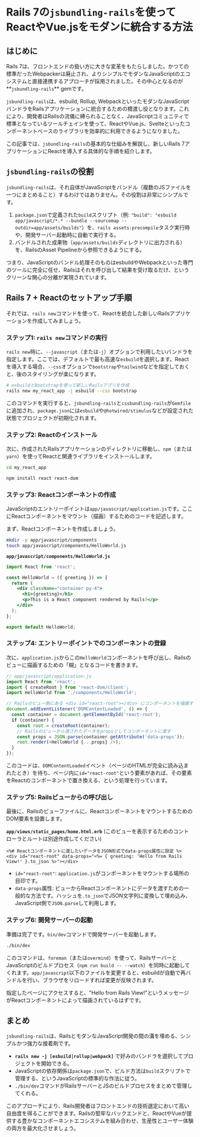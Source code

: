 # Rails 7の`jsbundling-rails`を使ってReactやVue.jsをモダンに統合する方法

## はじめに

Rails 7は、フロントエンドの扱い方に大きな変革をもたらしました。かつての標準だったWebpackerは廃止され、よりシンプルでモダンなJavaScriptのエコシステムと直接連携するアプローチが採用されました。その中心となるのが**`jsbundling-rails`** gemです。

`jsbundling-rails`は、esbuild, Rollup, WebpackといったモダンなJavaScriptバンドラをRailsアプリケーションに統合するための橋渡し役となります。これにより、開発者はRailsの流儀に縛られることなく、JavaScriptコミュニティで標準となっているツールチェインを使って、ReactやVue.js、Svelteといったコンポーネントベースのライブラリを効率的に利用できるようになりました。

この記事では、`jsbundling-rails`の基本的な仕組みを解説し、新しいRails 7アプリケーションにReactを導入する具体的な手順を紹介します。

## `jsbundling-rails`の役割

`jsbundling-rails`は、それ自体がJavaScriptをバンドル（複数のJSファイルを一つにまとめること）するわけではありません。その役割は非常にシンプルです。

1.  `package.json`で定義された`build`スクリプト（例: `"build": "esbuild app/javascript/*.* --bundle --sourcemap --outdir=app/assets/builds"`）を、`rails assets:precompile`タスク実行時や、開発サーバー起動時に自動で実行する。
2.  バンドルされた成果物（`app/assets/builds`ディレクトリに出力される）を、RailsのAsset Pipelineから参照できるようにする。

つまり、JavaScriptのバンドル処理そのものはesbuildやWebpackといった専門のツールに完全に任せ、Railsはそれを呼び出して結果を受け取るだけ、というクリーンな関心の分離が実現されています。

## Rails 7 + Reactのセットアップ手順

それでは、`rails new`コマンドを使って、Reactを統合した新しいRailsアプリケーションを作成してみましょう。

### ステップ1: `rails new`コマンドの実行

`rails new`時に、`--javascript`（または`-j`）オプションで利用したいバンドラを指定します。ここでは、デフォルトで最も高速な`esbuild`を選択します。Reactを導入する場合、`--css`オプションで`bootstrap`や`tailwind`などを指定しておくと、後のスタイリングが楽になります。

```bash
# esbuildとBootstrapを使って新しいRailsアプリを作成
rails new my_react_app -j esbuild --css bootstrap
```

このコマンドを実行すると、`jsbundling-rails`と`cssbundling-rails`が`Gemfile`に追加され、`package.json`には`esbuild`や`@hotwired/stimulus`などが設定された状態でプロジェクトが初期化されます。

### ステップ2: Reactのインストール

次に、作成されたRailsアプリケーションのディレクトリに移動し、`npm`（または`yarn`）を使ってReactと関連ライブラリをインストールします。

```bash
cd my_react_app

npm install react react-dom
```

### ステップ3: Reactコンポーネントの作成

JavaScriptのエントリーポイントは`app/javascript/application.js`です。ここにReactコンポーネントをマウント（描画）するためのコードを記述します。

まず、Reactコンポーネントを作成しましょう。

```bash
mkdir -p app/javascript/components
touch app/javascript/components/HelloWorld.js
```

**`app/javascript/components/HelloWorld.js`**
```jsx
import React from 'react';

const HelloWorld = ({ greeting }) => {
  return (
    <div className="container py-4">
      <h1>{greeting}</h1>
      <p>This is a React component rendered by Rails!</p>
    </div>
  );
};

export default HelloWorld;
```

### ステップ4: エントリーポイントでのコンポーネントの登録

次に、`application.js`からこの`HelloWorld`コンポーネントを呼び出し、Railsのビューに描画するための「糊」となるコードを書きます。

```javascript
// app/javascript/application.js
import React from 'react';
import { createRoot } from 'react-dom/client';
import HelloWorld from './components/HelloWorld';

// Railsのビュー側にある <div id="react-root"></div> にコンポーネントを描画する
document.addEventListener('DOMContentLoaded', () => {
  const container = document.getElementById('react-root');
  if (container) {
    const root = createRoot(container);
    // Railsのビューから渡されたデータをpropsとしてコンポーネントに渡す
    const props = JSON.parse(container.getAttribute('data-props'));
    root.render(<HelloWorld {...props} />);
  }
});
```

このコードは、`DOMContentLoaded`イベント（ページのHTMLが完全に読み込まれたとき）を待ち、ページ内に`id="react-root"`という要素があれば、その要素をReactのコンポーネントで置き換える、という処理を行っています。

### ステップ5: Railsビューからの呼び出し

最後に、Railsのビューファイルに、ReactコンポーネントをマウントするためのDOM要素を設置します。

**`app/views/static_pages/home.html.erb`** (このビューを表示するためのコントローラとルートは別途作成してください)
```erb
<%# Reactコンポーネントに渡したいデータをJSON形式でdata-props属性に設定 %>
<div id="react-root" data-props="<%= { greeting: 'Hello from Rails View!' }.to_json %>"></div>
```

*   `id="react-root"`: `application.js`がコンポーネントをマウントする場所の目印です。
*   `data-props`属性: ビューからReactコンポーネントにデータを渡すための一般的な方法です。ハッシュを`.to_json`でJSON文字列に変換して埋め込み、JavaScript側で`JSON.parse`して利用します。

### ステップ6: 開発サーバーの起動

準備は完了です。`bin/dev`コマンドで開発サーバーを起動します。

```bash
./bin/dev
```

このコマンドは、`foreman`（または`overmind`）を使って、RailsサーバーとJavaScriptのビルドプロセス（`npm run build -- --watch`）を同時に起動してくれます。`app/javascript`以下のファイルを変更すると、esbuildが自動で再バンドルを行い、ブラウザをリロードすれば変更が反映されます。

指定したページにアクセスすると、"Hello from Rails View!"というメッセージがReactコンポーネントによって描画されているはずです。

## まとめ

`jsbundling-rails`は、RailsとモダンなJavaScript開発の間の溝を埋める、シンプルかつ強力な接着剤です。

*   **`rails new -j [esbuild|rollup|webpack]`** で好みのバンドラを選択してプロジェクトを開始できる。
*   JavaScriptの依存関係は`package.json`で、ビルド方法は`build`スクリプトで管理する、というJavaScriptの標準的な作法に従う。
*   `./bin/dev`コマンドがRailsサーバーとJSのビルドプロセスをまとめて管理してくれる。

このアプローチにより、Rails開発者はフロントエンドの技術選定において高い自由度を得ることができます。Railsの堅牢なバックエンドと、ReactやVueが提供する豊かなコンポーネントエコシステムを組み合わせ、生産性とユーザー体験の両方を最大化させましょう。
